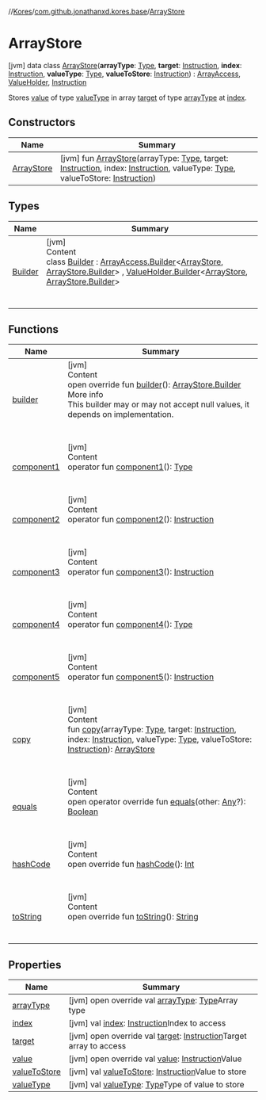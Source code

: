 //[Kores](../../index.md)/[com.github.jonathanxd.kores.base](../index.md)/[ArrayStore](index.md)



# ArrayStore  
 [jvm] data class [ArrayStore](index.md)(**arrayType**: [Type](https://docs.oracle.com/javase/8/docs/api/java/lang/reflect/Type.html), **target**: [Instruction](../../com.github.jonathanxd.kores/-instruction/index.md), **index**: [Instruction](../../com.github.jonathanxd.kores/-instruction/index.md), **valueType**: [Type](https://docs.oracle.com/javase/8/docs/api/java/lang/reflect/Type.html), **valueToStore**: [Instruction](../../com.github.jonathanxd.kores/-instruction/index.md)) : [ArrayAccess](../-array-access/index.md), [ValueHolder](../-value-holder/index.md), [Instruction](../../com.github.jonathanxd.kores/-instruction/index.md)

Stores [value](value-to-store.md) of type [valueType](value-type.md) in array [target](target.md) of type [arrayType](array-type.md) at [index](--index--.md).

   


## Constructors  
  
|  Name|  Summary| 
|---|---|
| <a name="com.github.jonathanxd.kores.base/ArrayStore/ArrayStore/#java.lang.reflect.Type#com.github.jonathanxd.kores.Instruction#com.github.jonathanxd.kores.Instruction#java.lang.reflect.Type#com.github.jonathanxd.kores.Instruction/PointingToDeclaration/"></a>[ArrayStore](-array-store.md)| <a name="com.github.jonathanxd.kores.base/ArrayStore/ArrayStore/#java.lang.reflect.Type#com.github.jonathanxd.kores.Instruction#com.github.jonathanxd.kores.Instruction#java.lang.reflect.Type#com.github.jonathanxd.kores.Instruction/PointingToDeclaration/"></a> [jvm] fun [ArrayStore](-array-store.md)(arrayType: [Type](https://docs.oracle.com/javase/8/docs/api/java/lang/reflect/Type.html), target: [Instruction](../../com.github.jonathanxd.kores/-instruction/index.md), index: [Instruction](../../com.github.jonathanxd.kores/-instruction/index.md), valueType: [Type](https://docs.oracle.com/javase/8/docs/api/java/lang/reflect/Type.html), valueToStore: [Instruction](../../com.github.jonathanxd.kores/-instruction/index.md))   <br>


## Types  
  
|  Name|  Summary| 
|---|---|
| <a name="com.github.jonathanxd.kores.base/ArrayStore.Builder///PointingToDeclaration/"></a>[Builder](-builder/index.md)| <a name="com.github.jonathanxd.kores.base/ArrayStore.Builder///PointingToDeclaration/"></a>[jvm]  <br>Content  <br>class [Builder](-builder/index.md) : [ArrayAccess.Builder](../-array-access/-builder/index.md)<[ArrayStore](index.md), [ArrayStore.Builder](-builder/index.md)> , [ValueHolder.Builder](../-value-holder/-builder/index.md)<[ArrayStore](index.md), [ArrayStore.Builder](-builder/index.md)>   <br><br><br>


## Functions  
  
|  Name|  Summary| 
|---|---|
| <a name="com.github.jonathanxd.kores.base/ArrayStore/builder/#/PointingToDeclaration/"></a>[builder](builder.md)| <a name="com.github.jonathanxd.kores.base/ArrayStore/builder/#/PointingToDeclaration/"></a>[jvm]  <br>Content  <br>open override fun [builder](builder.md)(): [ArrayStore.Builder](-builder/index.md)  <br>More info  <br>This builder may or may not accept null values, it depends on implementation.  <br><br><br>
| <a name="com.github.jonathanxd.kores.base/ArrayStore/component1/#/PointingToDeclaration/"></a>[component1](component1.md)| <a name="com.github.jonathanxd.kores.base/ArrayStore/component1/#/PointingToDeclaration/"></a>[jvm]  <br>Content  <br>operator fun [component1](component1.md)(): [Type](https://docs.oracle.com/javase/8/docs/api/java/lang/reflect/Type.html)  <br><br><br>
| <a name="com.github.jonathanxd.kores.base/ArrayStore/component2/#/PointingToDeclaration/"></a>[component2](component2.md)| <a name="com.github.jonathanxd.kores.base/ArrayStore/component2/#/PointingToDeclaration/"></a>[jvm]  <br>Content  <br>operator fun [component2](component2.md)(): [Instruction](../../com.github.jonathanxd.kores/-instruction/index.md)  <br><br><br>
| <a name="com.github.jonathanxd.kores.base/ArrayStore/component3/#/PointingToDeclaration/"></a>[component3](component3.md)| <a name="com.github.jonathanxd.kores.base/ArrayStore/component3/#/PointingToDeclaration/"></a>[jvm]  <br>Content  <br>operator fun [component3](component3.md)(): [Instruction](../../com.github.jonathanxd.kores/-instruction/index.md)  <br><br><br>
| <a name="com.github.jonathanxd.kores.base/ArrayStore/component4/#/PointingToDeclaration/"></a>[component4](component4.md)| <a name="com.github.jonathanxd.kores.base/ArrayStore/component4/#/PointingToDeclaration/"></a>[jvm]  <br>Content  <br>operator fun [component4](component4.md)(): [Type](https://docs.oracle.com/javase/8/docs/api/java/lang/reflect/Type.html)  <br><br><br>
| <a name="com.github.jonathanxd.kores.base/ArrayStore/component5/#/PointingToDeclaration/"></a>[component5](component5.md)| <a name="com.github.jonathanxd.kores.base/ArrayStore/component5/#/PointingToDeclaration/"></a>[jvm]  <br>Content  <br>operator fun [component5](component5.md)(): [Instruction](../../com.github.jonathanxd.kores/-instruction/index.md)  <br><br><br>
| <a name="com.github.jonathanxd.kores.base/ArrayStore/copy/#java.lang.reflect.Type#com.github.jonathanxd.kores.Instruction#com.github.jonathanxd.kores.Instruction#java.lang.reflect.Type#com.github.jonathanxd.kores.Instruction/PointingToDeclaration/"></a>[copy](copy.md)| <a name="com.github.jonathanxd.kores.base/ArrayStore/copy/#java.lang.reflect.Type#com.github.jonathanxd.kores.Instruction#com.github.jonathanxd.kores.Instruction#java.lang.reflect.Type#com.github.jonathanxd.kores.Instruction/PointingToDeclaration/"></a>[jvm]  <br>Content  <br>fun [copy](copy.md)(arrayType: [Type](https://docs.oracle.com/javase/8/docs/api/java/lang/reflect/Type.html), target: [Instruction](../../com.github.jonathanxd.kores/-instruction/index.md), index: [Instruction](../../com.github.jonathanxd.kores/-instruction/index.md), valueType: [Type](https://docs.oracle.com/javase/8/docs/api/java/lang/reflect/Type.html), valueToStore: [Instruction](../../com.github.jonathanxd.kores/-instruction/index.md)): [ArrayStore](index.md)  <br><br><br>
| <a name="kotlin/Any/equals/#kotlin.Any?/PointingToDeclaration/"></a>[equals](../../com.github.jonathanxd.kores.util/-simple-resolver/index.md#%5Bkotlin%2FAny%2Fequals%2F%23kotlin.Any%3F%2FPointingToDeclaration%2F%5D%2FFunctions%2F-427383591)| <a name="kotlin/Any/equals/#kotlin.Any?/PointingToDeclaration/"></a>[jvm]  <br>Content  <br>open operator override fun [equals](../../com.github.jonathanxd.kores.util/-simple-resolver/index.md#%5Bkotlin%2FAny%2Fequals%2F%23kotlin.Any%3F%2FPointingToDeclaration%2F%5D%2FFunctions%2F-427383591)(other: [Any](https://kotlinlang.org/api/latest/jvm/stdlib/kotlin/-any/index.html)?): [Boolean](https://kotlinlang.org/api/latest/jvm/stdlib/kotlin/-boolean/index.html)  <br><br><br>
| <a name="kotlin/Any/hashCode/#/PointingToDeclaration/"></a>[hashCode](../../com.github.jonathanxd.kores.util/-simple-resolver/index.md#%5Bkotlin%2FAny%2FhashCode%2F%23%2FPointingToDeclaration%2F%5D%2FFunctions%2F-427383591)| <a name="kotlin/Any/hashCode/#/PointingToDeclaration/"></a>[jvm]  <br>Content  <br>open override fun [hashCode](../../com.github.jonathanxd.kores.util/-simple-resolver/index.md#%5Bkotlin%2FAny%2FhashCode%2F%23%2FPointingToDeclaration%2F%5D%2FFunctions%2F-427383591)(): [Int](https://kotlinlang.org/api/latest/jvm/stdlib/kotlin/-int/index.html)  <br><br><br>
| <a name="kotlin/Any/toString/#/PointingToDeclaration/"></a>[toString](../../com.github.jonathanxd.kores.util/-simple-resolver/index.md#%5Bkotlin%2FAny%2FtoString%2F%23%2FPointingToDeclaration%2F%5D%2FFunctions%2F-427383591)| <a name="kotlin/Any/toString/#/PointingToDeclaration/"></a>[jvm]  <br>Content  <br>open override fun [toString](../../com.github.jonathanxd.kores.util/-simple-resolver/index.md#%5Bkotlin%2FAny%2FtoString%2F%23%2FPointingToDeclaration%2F%5D%2FFunctions%2F-427383591)(): [String](https://kotlinlang.org/api/latest/jvm/stdlib/kotlin/-string/index.html)  <br><br><br>


## Properties  
  
|  Name|  Summary| 
|---|---|
| <a name="com.github.jonathanxd.kores.base/ArrayStore/arrayType/#/PointingToDeclaration/"></a>[arrayType](array-type.md)| <a name="com.github.jonathanxd.kores.base/ArrayStore/arrayType/#/PointingToDeclaration/"></a> [jvm] open override val [arrayType](array-type.md): [Type](https://docs.oracle.com/javase/8/docs/api/java/lang/reflect/Type.html)Array type   <br>
| <a name="com.github.jonathanxd.kores.base/ArrayStore/index/#/PointingToDeclaration/"></a>[index](--index--.md)| <a name="com.github.jonathanxd.kores.base/ArrayStore/index/#/PointingToDeclaration/"></a> [jvm] val [index](--index--.md): [Instruction](../../com.github.jonathanxd.kores/-instruction/index.md)Index to access   <br>
| <a name="com.github.jonathanxd.kores.base/ArrayStore/target/#/PointingToDeclaration/"></a>[target](target.md)| <a name="com.github.jonathanxd.kores.base/ArrayStore/target/#/PointingToDeclaration/"></a> [jvm] open override val [target](target.md): [Instruction](../../com.github.jonathanxd.kores/-instruction/index.md)Target array to access   <br>
| <a name="com.github.jonathanxd.kores.base/ArrayStore/value/#/PointingToDeclaration/"></a>[value](value.md)| <a name="com.github.jonathanxd.kores.base/ArrayStore/value/#/PointingToDeclaration/"></a> [jvm] open override val [value](value.md): [Instruction](../../com.github.jonathanxd.kores/-instruction/index.md)Value   <br>
| <a name="com.github.jonathanxd.kores.base/ArrayStore/valueToStore/#/PointingToDeclaration/"></a>[valueToStore](value-to-store.md)| <a name="com.github.jonathanxd.kores.base/ArrayStore/valueToStore/#/PointingToDeclaration/"></a> [jvm] val [valueToStore](value-to-store.md): [Instruction](../../com.github.jonathanxd.kores/-instruction/index.md)Value to store   <br>
| <a name="com.github.jonathanxd.kores.base/ArrayStore/valueType/#/PointingToDeclaration/"></a>[valueType](value-type.md)| <a name="com.github.jonathanxd.kores.base/ArrayStore/valueType/#/PointingToDeclaration/"></a> [jvm] val [valueType](value-type.md): [Type](https://docs.oracle.com/javase/8/docs/api/java/lang/reflect/Type.html)Type of value to store   <br>

